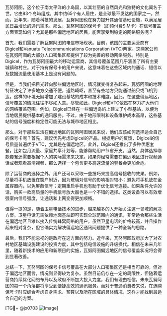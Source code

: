 瓦努阿图，这个位于南太平洋的小岛国，以其壮丽的自然风光和独特的文化闻名于世。它由83个岛屿组成，其中约65个有人居住，是全球最不发达的国家之一。然而，近年来，随着科技的发展，瓦努阿图也在努力提升其通信基础设施，以满足居民日益增长的通讯需求。那么，瓦努阿图的保号卡（即预付费SIM卡）在信号覆盖方面表现如何？尤其是那些偏远地区的居民，能否享受到稳定的网络服务呢？

首先，我们需要了解瓦努阿图的电信市场现状。目前，该国的主要运营商有Digicel和Vanuatu Telecommunications Corporation (VTC)两家。这两家公司在瓦努阿图的大部分人口密集区都提供了较为完善的移动网络服务。特别是Digicel，作为瓦努阿图最大的移动运营商，其信号覆盖范围几乎涵盖了所有主要城镇和村庄。对于持有保号卡的用户来说，这意味着在这些区域内的通话、短信以及数据流量使用基本上是没有问题的。

但是，当我们把目光转向那些偏远地区时，情况就变得复杂起来。瓦努阿图的地理特征决定了许多地方交通不便，道路崎岖，甚至有些地方只能通过船只或飞机到达。这样的环境无疑增加了建设基站的成本和技术难度。因此，在这些偏远地区，信号覆盖的情况往往不尽如人意。尽管如此，Digicel和VTC依然在努力扩大他们的网络覆盖范围。例如，Digicel已经在一些偏远岛屿上建立了小型基站，以便为当地居民提供基本的通讯服务。不过，由于地形限制和设备维护成本高昂，这些基站的信号强度和稳定性可能无法与城市地区相比。

那么，对于那些生活在偏远地区的瓦努阿图居民来说，他们应该如何选择适合自己的保号卡呢？首先，建议优先考虑Digicel的产品。根据用户的反馈，Digicel的信号质量普遍优于VTC，尤其是在偏远地区。此外，Digicel还推出了多种优惠套餐，比如包月流量、家庭共享计划等，能够帮助用户节省开支。当然，具体选择哪款套餐还需要根据个人的实际需求来决定。如果你经常需要在偏远地区进行视频通话或者观看高清视频，那么选择一个包含更多高速流量的套餐会更加合适。

除了运营商的选择之外，用户还可以采取一些技巧来提高信号接收的效果。例如，尽量将手机放置在窗户附近，因为玻璃对信号的影响相对较小；避免将手机放在金属容器内，以免屏蔽信号；定期重启手机也有助于优化信号连接。如果条件允许的话，购买一款高质量的手机信号放大器也是一个不错的选择。这类设备可以有效增强室内信号强度，让通话和上网变得更加顺畅。

值得一提的是，随着卫星电话技术的进步，越来越多的人开始关注这一领域的解决方案。卫星电话无需依赖地面基站即可实现全球范围内的通讯，非常适合那些生活在偏远地区且难以接入传统蜂窝网络的用户。虽然卫星电话的价格较高，并且操作起来相对复杂，但它确实为解决偏远地区通讯问题提供了一种全新的思路。

最后，我们不能忽视的是政府在这方面的努力。近年来，瓦努阿图政府加大了对农村地区基础设施建设的投资力度，其中包括电信设施的升级换代。相信在未来几年里，随着新技术的应用和新项目的实施，瓦努阿图偏远地区的信号覆盖状况将会得到显著改善。

总结一下，瓦努阿图的保号卡信号覆盖在大部分人口密集区还是相当可靠的，但对于偏远地区而言，情况则显得较为复杂。虽然目前仍存在一定的局限性，但随着运营商持续优化网络布局以及政府不断加大投入力度，我们有理由相信，未来瓦努阿图的每一个角落都将享受到便捷高效的通讯服务。而对于普通消费者来说，在选购保号卡时应综合考虑自身需求、预算以及所在区域的具体情况，这样才能找到最适合自己的方案。

[TG💪+ @jx0703 ![Image](https://github.com/user-attachments/assets/dbca1d08-cadb-493c-b0ec-ad6f7a83f270)]